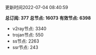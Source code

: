 更新时间2022-07-04 08:40:59

**总订阅: 377**
**总节点: 16073**
**有效节点: 6398**
- v2ray节点: 3340
- trojan节点: 550
- ss节点: 2263
- ssr节点: 243
